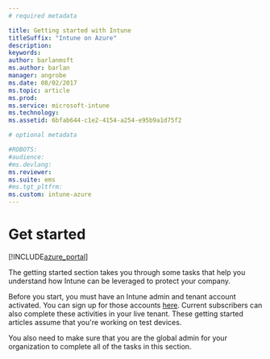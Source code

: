```yaml
---
# required metadata

title: Getting started with Intune
titleSuffix: "Intune on Azure"
description:
keywords:
author: barlanmsft
ms.author: barlan
manager: angrobe
ms.date: 08/02/2017
ms.topic: article
ms.prod:
ms.service: microsoft-intune
ms.technology:
ms.assetid: 6bfab644-c1e2-4154-a254-e95b9a1d75f2

# optional metadata

#ROBOTS:
#audience:
#ms.devlang:
ms.reviewer:
ms.suite: ems
#ms.tgt_pltfrm:
ms.custom: intune-azure
---
```


# Get started

[!INCLUDE[azure_portal](./includes/azure_portal.md)]

The getting started section takes you through some tasks that help you understand how Intune can be leveraged to protect your company. 

Before you start, you must have an Intune admin and tenant account activated. You can sign up for those accounts [here](https://portal.office.com/Signup/Signup.aspx?OfferId=40BE278A-DFD1-470a-9EF7-9F2596EA7FF9&dl=INTUNE_A&ali=1#0%20). Current subscribers can also complete these activities in your live tenant. These getting started articles assume that you're working on test devices. 

You also need to make sure that you are the global admin for your organization to complete all of the tasks in this section. 
